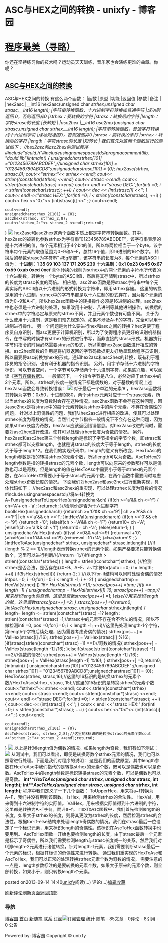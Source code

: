 
# ASC与HEX之间的转换 - unixfy - 博客园
# [程序最美（寻路）](https://www.cnblogs.com/unixfy/)
你还在坚持练习你的技术吗？运动员天天训练，音乐家也会演练更难的曲章。你呢？
## [ASC与HEX之间的转换](https://www.cnblogs.com/unixfy/p/3321173.html)
ASC与HEX之间的转换
有这么两个函数：
|函数
|原型
|功能
|返回值
|参数
|备注
|
|hex2asc
|__int16 hex2asc(unsigned char *strhex,unsigned char *strasc,__int16 length);
|字符串转换函数，十六进制字符转换成普通字符
|成功则返回 0，否则返回非0
|strhex：要转换的字符
|strasc：转换后的字符
|length：字符strasc的长度
|长转短
|
|asc2hex
|__int16 asc2hex(unsigned char *strasc,unsigned char *strhex,__int16 length);
|字符串转换函数，普通字符转换成十六进制字符
|成功则返回0，否则返回非0
|strasc：要转换的字符
|strhex：转换后的字符
|length：字符strasc的长度
|短转长
|
我们首先对这两个函数进行的测试如下：
//hex2asc和asc2hex的测试程序\#include"dculd.h"\#include<iostream>usingnamespacestd;\#pragmacomment(lib, "dculd.lib")intmain()
{
    unsignedcharstrhex[101] ="0123456789ABCDEF";//unsigned char strhex[101] = "0123456789ABCD8";unsignedcharstrasc[101] = {0};
    hex2asc(strhex, strasc,8);
    cout<<"strhex:"<< strhex <<endl;
    cout<< strlen((constchar*)strhex) <<endl;
    cout<< strasc <<endl;
    cout<< strlen((constchar*)strasc) <<endl;
    cout<< endl <<"strasc DEC:";for(inti =0; i < strlen((constchar*)strasc); ++i)
    {
        cout<< dec << (int)strasc[i] <<'';
    }
    cout<< endl <<"strasc HEX:";for(inti =0; i < strlen((constchar*)strasc); ++i)
    {
        cout<< hex <<"0x"<< (int)strasc[i] <<'';
    }
    cout<<endl;

    cout<<endl;
    unsignedcharstrhex_2[101] = {0};
    asc2hex(strasc, strhex_2,8);
    cout<<"strhex_2:"<< strhex_2 <<endl;return0;
}
![](https://images0.cnblogs.com/blog/463570/201309/14143716-f183a578e1e74782a1d4c04b07a2dab3.jpg)
hex2asc和asc2hex这两个函数本质上都是字符串转换函数。其中，hex2asc的被转化参数strhex为字符串”0123456789ABCDEF”，该字符串表示的是十六进制的值，每个元素相当于4个bit的值，所以每两位相当于一个byte。该字符串每个元素的取值范围为0~9和A~F，总共16个值，即16进制的16个数字。
转换后的参数strasc为字符串” \#Eg壂惋”，该字符串的长度为8，每个元素的ASCII值为：
**十进制：1 35 69 103 137 171 205 239**
**十六进制：0x1 0x23 0x45 0x67 0x89 0xab 0xcd 0xef**
具体转换的规则为strhex中的两个元素的字符串所代表的十六进制数，转换为一个byte的ASCII值，然后将其存储到strasc中，所以strhex的长度为strasc长度的两倍。
相应地，asc2hex函数是将strasc字符串中每个元素实际的ASCII值以十六进制的形式转换为字符串，即用strhex存储。
这里的转换是用的十六进制，strhex中的字符串都是以十六进制的形式存在，因为每个元素的值为0~9和A~F，所以hex2asc函数中的转换操作必须是16进制的处理。asc2hex中也必须是十六进制的处理，如果改用十进制、八进制等其他进制操作，转换后的strhex中的字符必定与原来的strhex不同，并且元素个数也有可能不同。
关于为什么使用十六进制，这是我们预先规定的。如果不涉及A~F的字符，完全可以用十进制进行操作。
另一个问题是为什么要进行hex和asc之间的转换？hex更便于程序员自身识别，而asc更便于计算机识别，所以为了使得程序员更好的识别机器指令，在书写的时候才有strhex的形式进行书写，而非直接的strasc形式。机器执行字节码指令的时候必然需要strasc的形式，所以需要hex2asc函数进行相应的转换。asc2hex函数的作用是将机器返回的字节码数据更友好地呈现给程序员识别，所以需要将asc转换为hex的形式。通知hex2asc和asc2hex的转换，既有利于程序员的指令识别，也有利于机器的指令识别。
另外，用字节存储十六进制的字符标识，可以节省空间，一个字节可以存储两个十六进制字符，如果感兴趣，可以阅读《[字节存储数据](http://www.cnblogs.com/unixfy/p/3317998.html)》。
一般情况下，一个指令字节是八位，必然对应于strhex中的2个元素，所以，strhex的长度一般情况下都是偶数的，对于基数的情况上述hex2asc函数会导致转换错误：
![](https://images0.cnblogs.com/blog/463570/201309/14143808-09d28eacc38b42e7a86a3d7e0b67e340.jpg)
对于最后一个单独的元素’8’，hex2asc函数将其转换为字节：0x50，十进制的80，两个strhex元素对应于一个strasc元素，所以当strhex的长度为奇数时会存在这种情况。asc2hex函数不会存在这种问题，因为asc2hex是将strasc中的每个元素转换为strhex中的两个元素，不存在奇偶性的问题。
针对以上奇偶性的问题，我们队hex2asc进行相应的改进，使其可以处理strhex长度为奇数的情况，当然针对字节指令一般情况下不会存在这种问题，因为如果strhex长度为奇数，hex2asc应该返回错误信息。对hex2asc改进的同时，需要对asc2hex进行改进，使其可以处理strhex长度为奇数的情况。
另外，hex2asc和asc2hex第三个参数length是标识了字节指令的字节个数，即strasc和strhex都可以支撑length，也就是说strasc的长度大于等于length，strhex的长度大于等于length*2。在我们的实现代码中，length的意义有所改变，HexToAsc的length参数是指的转换strhex的元素个数，所以length可以为奇数。AscToHex的length参数是指的转换strasc的元素个数，length可以向原来的参数那样可以是偶数也可以是奇数。但是length的值在HexToAsc中需要小于等于strhex的元素个数，在AscToHex中需要小于等于strasc的元素个数，在两个函数中需要同时考虑处理strhex奇数长度的情况。
下面我们对hex2asc和asc2hex进行重新实现，具体代码如下：
//hex2asc和asc2hex的重实现，可以处理strhex长度为奇数的情况\#include <iostream>usingnamespacestd;//将a~f转换为A~FunsignedcharToUpperHex(unsignedchar&ch)
{if(ch >='a'&& ch <='f')
    {
        ch='A'+ ch -'a';
    }returnch;
}//检测ch是否为十六进制字符boolIsHex(unsignedcharch)
{returnch >='0'&& ch <='9'|| ch >='A'&& ch <='F'|| ch >='a'&& ch <='f';
}intHexVal(unsignedcharch)
{if(ch >='0'&& ch <='9')
    {returnch -'0';
    }elseif(ch >='A'&& ch <='F')
    {return10+ ch -'A';
    }elseif(ch >='a'&& ch <'f')
    {return10+ ch -'a';
    }else{return-1;
    }
}
unsignedcharValHex(intval)
{if(val >=0&& val <=9)
    {returnval +'0';
    }elseif(val >=10&& val <=15)
    {returnval -10+'A';
    }else{return'$';
    }
}intHexToAsc(unsignedchar* strhex, unsignedchar* strasc,intlength)
{//if (length % 2 == 1)//length表示转换strhex的元素个数，如果严格要求只能转换偶数个，这里可以进行判断//{//return -1;//}if(length > strlen((constchar*)strhex))
    {
        length= strlen((constchar*)strhex);
    }//检测strhex是否合法，是否存在非0~9、A~F、a~f字符for(auto i =0; i != length; ++i)
    {if(!IsHex(strhex[i]))
        {return-2;
        }
    }//以下for-if结构可以同时处理奇偶的情况intpos =0, i =0;for(i =0; i < length -1; i +=2)
    {
        unsignedchartmp = HexVal(strhex[i]) *16+ HexVal(strhex[i +1]);
        strasc[pos++] =tmp;
    }if(i == length -1)
    {
        unsignedchartmp = HexVal(strhex[i]) *16;
        strasc[pos++] =tmp;//用来标识length的奇偶，这里是奇数strasc[pos++] =1;
    }else{//用来标识length的就，这里偶数strasc[pos++] =2;
    }
    strasc[pos++] =0;return0;
}intAscToHex(unsignedchar* strasc, unsignedchar* strhex,intlength)
{
    length= length <= strlen((constchar*)strasc) -1? length : strlen((constchar*)strasc) -1;//strasc中的元素不存在合不合法的情况，所以不做检测inti =0, pos =0;for(i =0; i < length -1; ++i)//这里先处理length-1个字符，第length个字符后续处理，因为需要考虑奇偶的情况{
        strhex[pos++] = ValHex(strasc[i] /16);
        strhex[pos++] = ValHex(strasc[i] %16);
    }if(strasc[strlen((constchar*)strasc) -1] ==1)//奇数的情况{
        strhex[pos++] = ValHex(strasc[length -1] /16);
    }elseif(strasc[strlen((constchar*)strasc) -1] ==2)//偶数的情况{
        strhex[pos++] = ValHex(strasc[length -1] /16);
        strhex[pos++] = ValHex(strasc[length -1] %16);
    }
    strhex[pos++] =0;return0;
}intmain()
{
    unsignedcharstrhex[101] ="0123456789ABCDEF";//unsigned char strhex[101] = "0123456789ABCD8";unsignedcharstrasc[101] = {0};
    HexToAsc(strhex, strasc,16);//这里的16标识的是转换strhex的元素个数//HexToAsc(strhex, strasc, 15);//这里的15标识的是转换strhex的元素个数cout<<"strhex:"<< strhex <<endl;
    cout<< strlen((constchar*)strhex) <<endl;
    cout<< strasc <<endl;
    cout<< strlen((constchar*)strasc) <<endl;
    cout<< endl <<"strasc DEC:";for(inti =0; i < strlen((constchar*)strasc); ++i)
    {
        cout<< dec << (int)strasc[i] <<'';
    }
    cout<< endl <<"strasc HEX:";for(inti =0; i < strlen((constchar*)strasc); ++i)
    {
        cout<< hex <<"0x"<< (int)strasc[i] <<'';
    }
    cout<<endl;

    cout<<endl;
    unsignedcharstrhex_2[101] = {0};
    AscToHex(strasc, strhex_2,8);//这里的8标识的是转换strasc的元素个数cout <<"strhex_2:"<< strhex_2 <<endl;return0;
}
![](https://images0.cnblogs.com/blog/463570/201309/14143931-b670a9fc199c4af88e753be50ad91c6c.jpg)
以上是针对length值为偶数的情况。如果length为奇数，我们有如下测试：
![](https://images0.cnblogs.com/blog/463570/201309/14143948-08c5b1e1fe144388b0b08a29fca7fcce.jpg)
从测试中，我们可以看出，即便是转换奇数个strhex元素的情况，我们也可以照常进行处理。下面是我们对程序的说明：
这是我们的函数原型，其中length参数在HexToAsc中我们指代的是转换strhex的元素个数，既可以是偶数也可以是奇数。AscToHex中的length参数是标识转换strasc的元素个数，可以是偶数也可以是奇数。
**int****HexToAsc(unsigned char* strhex, unsigned char* strasc, int length);**
**int****AscToHex(unsigned char* strasc, unsigned char* strhex, int length);**
程序中我们定义了一下几个函数：
ToUpperHex，用来将a~f转换为A~F，我们并没有用到该函数。
IsHex，用来检测strhex的合法性。
HexVal，用来得到十六进制字符的实际值。
ValHex，用来根据实际值得到十六进制的字符，这里都是转换为A~F字符，而非a~f。
HexToAsc函数中，我们首先检测length的长度，如果大于strhex的长度，则将其更改为strhex的长度，然后检测strhex的合法性。根据for-if-else结构来处理length奇偶数的情况。我们在strasc最后一位设定了一个标识元素，用来标识length的奇偶性。该标识在AscToHex函数转换中也要用到。
AscToHex函数一开始也要检测length的长度，由于strasc最后一个元素是标示了奇偶性，所以我们需要检测length与strasc长度减一的关系。然后我们对0到length-2元素进行诸位转换，针对length-1元素，我们需要判断strasc最后一个元素的标识，根据其标识的奇偶性来进行转换。
通过我们重实现的HexToAsc和AscToHex，我们可以正常的处理转换strhex元素个数为奇数的情况。
需要注意的一点是，length参数标注的是要转换的元素个数，如果大于原来的元素个数，则全部转换，如果小于，则只转换length个元素。




posted on2013-09-14 14:40[unixfy](https://www.cnblogs.com/unixfy/)阅读(...) 评论(...)[编辑](https://i.cnblogs.com/EditPosts.aspx?postid=3321173)[收藏](#)


[刷新评论](javascript:void(0);)[刷新页面](#)[返回顶部](#top)







### 导航
[博客园](https://www.cnblogs.com/)
[首页](https://www.cnblogs.com/unixfy/)
[新随笔](https://i.cnblogs.com/EditPosts.aspx?opt=1)
[联系](https://msg.cnblogs.com/send/unixfy)
[订阅](https://www.cnblogs.com/unixfy/rss)![订阅](//www.cnblogs.com/images/xml.gif)[管理](https://i.cnblogs.com/)
统计
随笔 - 85文章 - 0评论 - 8引用 - 0
公告

Powered by:
博客园
Copyright © unixfy
